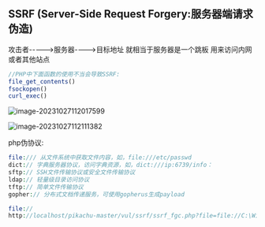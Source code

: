 ## SSRF 	(Server-Side Request Forgery:服务器端请求伪造)

攻击者----->服务器---->目标地址 
就相当于服务器是一个跳板 用来访问内网或者其他站点

```php
//PHP中下面函数的使用不当会导致SSRF:
file_get_contents()
fsockopen()
curl_exec()     
```

![image-20231027112017599](C:\Users\13461\AppData\Roaming\Typora\typora-user-images\image-20231027112017599.png)

![image-20231027112111382](C:\Users\13461\AppData\Roaming\Typora\typora-user-images\image-20231027112111382.png)

php伪协议:

```php
file:/// 从文件系统中获取文件内容，如，file:///etc/passwd
dict:// 字典服务器协议，访问字典资源，如，dict:///ip:6739/info：
sftp:// SSH文件传输协议或安全文件传输协议
ldap:// 轻量级目录访问协议
tftp:// 简单文件传输协议
gopher:// 分布式文档传递服务，可使用gopherus生成payload
```

```php
file://
http://localhost/pikachu-master/vul/ssrf/ssrf_fgc.php?file=file://C:\Windows\win.ini
```

